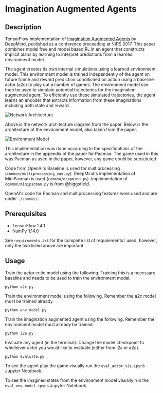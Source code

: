 # Imagination Augmented Agents

## Description
TensorFlow implementation of [Imagination Augmented Agents](https://arxiv.org/abs/1707.06203) by DeepMind, published as a conference proceeding at NIPS 2017. This paper combines model free and model
based RL in an agent that constructs implicit plans by learning to interpret
predictions from a learned environment model.

The agent creates its own internal simulations using a learned environment model. This environment model is trained
independently of the agent on future frame and reward prediction conditioned on
action using a baseline actor (a2c) to play out a number of
games. The environment model can then be used to simulate potential
trajectories for the imagination augmented agent. To efficiently use these
simulated trajectories, the agent learns an encoder that extracts information from these
imaginations including both state and reward.

![Network Architecture](https://github.com/ASzot/imagination-augmented-agents-tf/img/arch.png "Network architecture")

Above is the network architecture diagram from the paper. Below is the
architecture of the environment model, also taken from the paper.

![Environment Model](https://github.com/ASzot/imagination-augmented-agents-tf/img/env_model.png "Environment Model")

This implementation was done according to the specifications of the
architecture in the appendix of the paper for Pacman. The game used in this was
Pacman as used in the paper, however, any game could be substituted.

Code from OpenAI's Baseline is used for multiprocessing
(`common/multiprocessing_env.py`). DeepMind's implementation of MiniPacman
is used (`common/deepmind.py`). Implementation of `common/minipacman.py` is from @higgsfield.

OpenAI's code for Pacman and multiprocessing features were used
and are under `./common/`.

## Prerequisites
- TensorFlow 1.4.1
- NumPy 1.14.0

See `requirements.txt` for the complete list of requirements I used, however, only the two
listed above are important.

## Usage
Train the actor critic model using the following. Training this is a necessary
baseline and needs to be used to train the environment model.
```
python a2c.py
```

Train the environment model using the following. Remember the a2c model must be
trained already.
```
python env_model.py
```

Train the imagination augmented agent using the following. Remember the
environment model must already be trained. 
```
python i2a.py
```

Evaluate any agent (in the terminal). Change the model checkpoint to whichever
actor you would like to evaluate (either from i2a or a2c). 
```
python evaluate.py
```

To see the agent play the game visually run the `eval_actor_vis.ipynb` Jupyter
Notebook.

To see the imagined states from the environment model visually run the
`eval_env_model.ipynb` Jupyter Notebook.
